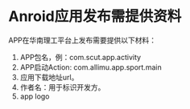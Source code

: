 # Anroid应用发布需提供资料

APP在华南理工平台上发布需要提供以下材料：
1. APP包名，例：com.scut.app.activity
2. APP启动Action: com.allimu.app.sport.main
3. 应用下载地址url。
4. 作者名：用于标识开发方。
5. app logo
